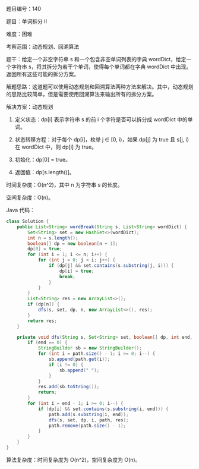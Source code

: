 题目编号：140

题目：单词拆分 II

难度：困难

考察范围：动态规划、回溯算法

题干：给定一个非空字符串 s 和一个包含非空单词列表的字典 wordDict，给定一个字符串 s，将其拆分为若干个单词，使得每个单词都在字典 wordDict 中出现。返回所有这些可能的拆分方案。

解题思路：这道题可以使用动态规划和回溯算法两种方法来解决。其中，动态规划的思路比较简单，但是需要使用回溯算法来输出所有的拆分方案。

解决方案：动态规划

1. 定义状态：dp[i] 表示字符串 s 的前 i 个字符是否可以拆分成 wordDict 中的单词。

2. 状态转移方程：对于每个 dp[i]，枚举 j ∈ [0, i)，如果 dp[j] 为 true 且 s[j, i) 在 wordDict 中，则 dp[i] 为 true。

3. 初始化：dp[0] = true。

4. 返回值：dp[s.length()]。

时间复杂度：O(n^2)，其中 n 为字符串 s 的长度。

空间复杂度：O(n)。

Java 代码：

```java
class Solution {
    public List<String> wordBreak(String s, List<String> wordDict) {
        Set<String> set = new HashSet<>(wordDict);
        int n = s.length();
        boolean[] dp = new boolean[n + 1];
        dp[0] = true;
        for (int i = 1; i <= n; i++) {
            for (int j = 0; j < i; j++) {
                if (dp[j] && set.contains(s.substring(j, i))) {
                    dp[i] = true;
                    break;
                }
            }
        }
        List<String> res = new ArrayList<>();
        if (dp[n]) {
            dfs(s, set, dp, n, new ArrayList<>(), res);
        }
        return res;
    }

    private void dfs(String s, Set<String> set, boolean[] dp, int end, List<String> path, List<String> res) {
        if (end == 0) {
            StringBuilder sb = new StringBuilder();
            for (int i = path.size() - 1; i >= 0; i--) {
                sb.append(path.get(i));
                if (i != 0) {
                    sb.append(" ");
                }
            }
            res.add(sb.toString());
            return;
        }
        for (int i = end - 1; i >= 0; i--) {
            if (dp[i] && set.contains(s.substring(i, end))) {
                path.add(s.substring(i, end));
                dfs(s, set, dp, i, path, res);
                path.remove(path.size() - 1);
            }
        }
    }
}
```

算法复杂度：时间复杂度为 O(n^2)，空间复杂度为 O(n)。